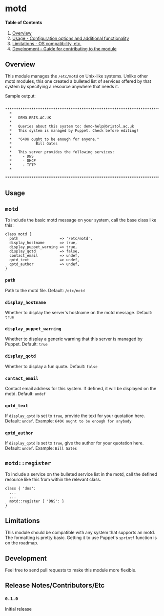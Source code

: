 # motd

#### Table of Contents

1. [Overview](#overview)
2. [Usage - Configuration options and additional functionality](#usage)
3. [Limitations - OS compatibility, etc.](#limitations)
4. [Development - Guide for contributing to the module](#development)

## Overview

This module manages the `/etc/motd` on Unix-like systems. Unlike other motd modules,
this one created a bulleted list of services offered by that system by specifying a
resource anywhere that needs it.

Sample output:

```
  **************************************************************************
  *
  *   DEMO.BRIS.AC.UK
  *
  *   Queries about this system to: demo-help@bristol.ac.uk
  *   This system is managed by Puppet. Check before editing!
  *
  *   "640K ought to be enough for anyone."
  *           Bill Gates
  *
  *   This server provides the following services:
  *     - DNS
  *     - DHCP
  *     - TFTP
  *
  **************************************************************************
```

## Usage

## `motd`

To include the basic motd message on your system, call the base class like this:

```puppet
class motd {
  path                   => '/etc/motd',
  display_hostname       => true,
  display_puppet_warning => true,
  display_qotd           => false,
  contact_email          => undef,
  qotd_text              => undef,
  qotd_author            => undef,
}
```

### `path`

Path to the motd file. Default: `/etc/motd`

### `display_hostname`

Whether to display the server's hostname on the motd message. Default: `true`

### `display_puppet_warning`

Whether to display a generic warning that this server is managed by Puppet. Default: `true`

### `display_qotd`

Whether to display a fun quote. Default: `false`

### `contact_email`

Contact email address for this system. If defined, it will be displayed on the motd. Default: `undef`

### `qotd_text`

If `display_qotd` is set to `true`, provide the text for your quotation here. Default: `undef`. Example: `640K ought to be enough for anybody`

### `qotd_author`

If `display_qotd` is set to `true`, give the author for your quotation here. Default: `undef`. Example: `Bill Gates`


## `motd::register`

To include a service on the bulleted service list in the motd, call the defined
resource like this from within the relevant class.

```puppet
class { 'dns':
  ...
  ...
  motd::register { 'DNS': }
}

```

## Limitations

This module should be compatible with any system that supports an motd. The formatting is pretty basic.
Getting it to use Puppet's `sprintf` function is on the roadmap.

## Development

Feel free to send pull requests to make this module more flexible.

## Release Notes/Contributors/Etc

### `0.1.0`

Initial release
